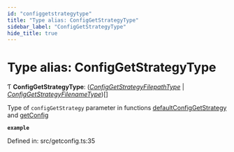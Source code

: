 ```yaml
---
id: "configgetstrategytype"
title: "Type alias: ConfigGetStrategyType"
sidebar_label: "ConfigGetStrategyType"
hide_title: true
---
```


# Type alias: ConfigGetStrategyType

Ƭ **ConfigGetStrategyType**: ([*ConfigGetStrategyFilepathType*](configgetstrategyfilepathtype.md) | [*ConfigGetStrategyFilenameType*](configgetstrategyfilenametype.md))[]

Type of `configGetStrategy` parameter in functions
[defaultConfigGetStrategy](../functions/defaultconfiggetstrategy.md) and [getConfig](../functions/getconfig.md)

**`example`** 

Defined in: src/getconfig.ts:35
